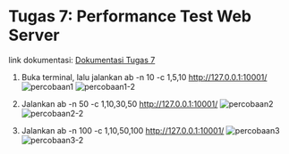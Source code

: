 # Tugas 7: Performance Test Web Server

link dokumentasi: [Dokumentasi Tugas 7](https://github.com/ayumutiarasari98/progjar-b-its-2020/blob/master/Tugas7/05111740000149.pdf)

1. Buka terminal, lalu jalankan ab -n 10 -c 1,5,10 http://127.0.0.1:10001/
![percobaan1](https://user-images.githubusercontent.com/56009915/79076389-f8d11200-7d23-11ea-84b1-6cc5288e3f74.PNG)
![percobaan1-2](https://user-images.githubusercontent.com/56009915/79076390-fa9ad580-7d23-11ea-8ff4-a927298830dc.PNG)

2. Jalankan ab -n 50 -c 1,10,30,50 http://127.0.0.1:10001/
![percobaan2](https://user-images.githubusercontent.com/56009915/79076394-fff82000-7d23-11ea-8640-91a94b565c1c.PNG)
![percobaan2-2](https://user-images.githubusercontent.com/56009915/79076395-025a7a00-7d24-11ea-9fb8-2db0f10bd02d.PNG)

3. Jalankan ab -n 100 -c 1,10,50,100 http://127.0.0.1:10001/
![percobaan3](https://user-images.githubusercontent.com/56009915/79076399-02f31080-7d24-11ea-8f2d-35e3fa7e9b44.PNG)
![percobaan3-2](https://user-images.githubusercontent.com/56009915/79076400-04243d80-7d24-11ea-872b-add71b7f0941.PNG)
